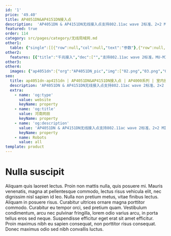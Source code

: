 ```yaml
---
id: '1'
price: '49.40'
title: AP4051DN&AP4151DN接入点
description:  'AP4051DN & AP4151DN无线接入点支持802.11ac wave 2标准、2×2 MIMO和2条空间流，并同时支持11n和11ac协议，可使无线网络带宽突破千兆，极大地增强用户对无线网络的使用体验，适合部署在中小型企业，机场车站、体育场馆、咖啡厅、休闲中心等商业环境。'
featured: true
order: 114
category: src/pages/category/无线局域网.md
other1: 
  table: {"single":[[{"row":null,"col":null,"text":"参数"},{"row":null,"col":null,"text":"AP4051DN & AP4151DN"}],[{"row":null,"col":null,"text":"尺寸（长×宽×高）"},{"row":null,"col":null,"text":"170mm × 170mm × 35mm"}],[{"row":null,"col":null,"text":"电源输入"},{"row":null,"col":null,"text":"DC：12V±10%\nPoE供电：满足802.3af/at以太网供电标准"}],[{"row":null,"col":null,"text":"最大功耗"},{"row":null,"col":null,"text":"12.3W\n\n说明：实际最大功耗遵照不同国家和地区法规而有所不同。"}],[{"row":null,"col":null,"text":"工作温度"},{"row":null,"col":null,"text":"-10℃～+50℃"}],[{"row":null,"col":null,"text":"天线类型"},{"row":null,"col":null,"text":"AP4051DN内置双频全向天线\nAP4151DN外置双频全向天线"}],[{"row":null,"col":null,"text":"可同时在线的用户数量"},{"row":null,"col":null,"text":"≤512"}],[{"row":null,"col":null,"text":"最大发射功率"},{"row":null,"col":null,"text":"2.4G：23dBm（组合功率）\n5G：23dBm（组合功率）\n\n说明：实际发射功率遵照不同国家和地区法规而有所不同。发射功率支持1dB步长调整，可调范围支持从最大发射功率向下调整至-3dBm。"}],[{"row":null,"col":null,"text":"MIMO:空间流"},{"row":null,"col":null,"text":"2×2:2"}],[{"row":null,"col":null,"text":"无线协议"},{"row":null,"col":null,"text":"802.11a/b/g/n/ac/ac wave2"}],[{"row":null,"col":null,"text":"最高速率"},{"row":null,"col":null,"text":"1.267Gbps"}]]}
other2:
  features: [{"title":"千兆接入","dec":["","支持802.11ac wave 2标准，MU-MIMO，2.4GHz和5GHz双射频同时提供业务，整机速率1.267Gbps",""]},{"title":"双网口","dec":["","数据冗余备份，且支持双PoE供电，提升可靠性",""]},{"title":"平滑演进","dec":["","本地和云管理模式灵活切换，平滑演进保护投资",""]}]
other3: 
other4:
  images: {"ap4051dn":{"org":"AP4051DN_pic","img":["02.png","03.png","04.png","05.png","06.png","07.png","1.png"]}}
seo:
  title: ap4051dn-ap4151dn | AP4051DN&AP4151DN接入点 | AP4000系列 | 室内接入点 | 无线局域网 | 企业网络
  description: 'AP4051DN & AP4151DN无线接入点支持802.11ac wave 2标准、2×2 MIMO和2条空间流，并同时支持11n和11ac协议，可使无线网络带宽突破千兆，极大地增强用户对无线网络的使用体验，适合部署在中小型企业，机场车站、体育场馆、咖啡厅、休闲中心等商业环境。'
  extra:
    - name: 'og:type'
      value: website
      keyName: property
    - name: 'og:title'
      value: 河南网田
      keyName: property
    - name: 'og:description'
      value: 'AP4051DN & AP4151DN无线接入点支持802.11ac wave 2标准、2×2 MIMO和2条空间流，并同时支持11n和11ac协议，可使无线网络带宽突破千兆，极大地增强用户对无线网络的使用体验，适合部署在中小型企业，机场车站、体育场馆、咖啡厅、休闲中心等商业环境。'
      keyName: property
    - name: Robots
      value: all
template: product
---
```


# Nulla suscipit

Aliquam quis laoreet lectus. Proin non mattis nulla, quis posuere mi. Mauris venenatis, magna at pellentesque commodo, lectus risus vehicula elit, nec dignissim nisl sapien id leo. Nulla non pretium metus, vitae finibus lectus. Aliquam in posuere risus. Curabitur ultrices ornare magna porttitor commodo. Curabitur eu tempor orci, sed pretium quam. Vestibulum condimentum, arcu nec pulvinar fringilla, lorem odio varius arcu, in porta tellus eros sed neque. Suspendisse efficitur eget erat sit amet efficitur. Proin maximus nibh eu sapien consequat, non porttitor risus consequat. Donec maximus odio sed nibh convallis luctus.
